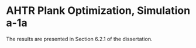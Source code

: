 # AHTR Plank Optimization, Simulation a-1a

The results are presented in Section 6.2.1 of the dissertation. 

